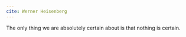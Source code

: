 ```yaml
---
cite: Werner Heisenberg
---
```


The only thing we are absolutely certain about is that nothing is certain.

